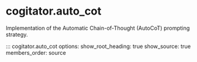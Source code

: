 # cogitator.auto_cot

Implementation of the Automatic Chain-of-Thought (AutoCoT) prompting strategy.

::: cogitator.auto_cot
options:
show_root_heading: true
show_source: true
members_order: source
